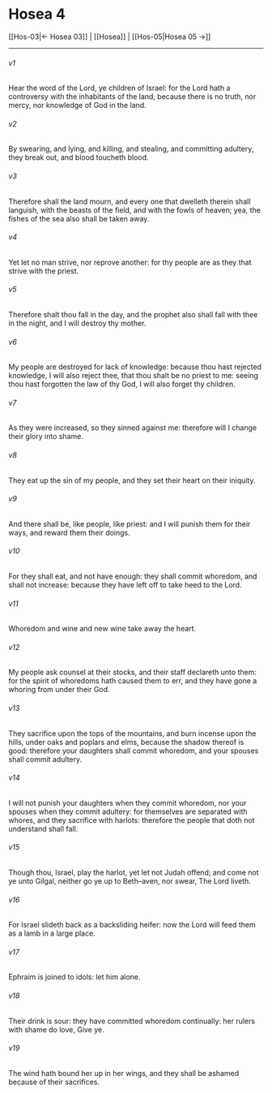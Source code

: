 # Hosea 4

[[Hos-03|← Hosea 03]] | [[Hosea]] | [[Hos-05|Hosea 05 →]]
***

###### v1
Hear the word of the Lord, ye children of Israel: for the Lord hath a controversy with the inhabitants of the land, because there is no truth, nor mercy, nor knowledge of God in the land.
###### v2
By swearing, and lying, and killing, and stealing, and committing adultery, they break out, and blood toucheth blood.
###### v3
Therefore shall the land mourn, and every one that dwelleth therein shall languish, with the beasts of the field, and with the fowls of heaven; yea, the fishes of the sea also shall be taken away.
###### v4
Yet let no man strive, nor reprove another: for thy people are as they that strive with the priest.
###### v5
Therefore shalt thou fall in the day, and the prophet also shall fall with thee in the night, and I will destroy thy mother.
###### v6
My people are destroyed for lack of knowledge: because thou hast rejected knowledge, I will also reject thee, that thou shalt be no priest to me: seeing thou hast forgotten the law of thy God, I will also forget thy children.
###### v7
As they were increased, so they sinned against me: therefore will I change their glory into shame.
###### v8
They eat up the sin of my people, and they set their heart on their iniquity.
###### v9
And there shall be, like people, like priest: and I will punish them for their ways, and reward them their doings.
###### v10
For they shall eat, and not have enough: they shall commit whoredom, and shall not increase: because they have left off to take heed to the Lord.
###### v11
Whoredom and wine and new wine take away the heart.
###### v12
My people ask counsel at their stocks, and their staff declareth unto them: for the spirit of whoredoms hath caused them to err, and they have gone a whoring from under their God.
###### v13
They sacrifice upon the tops of the mountains, and burn incense upon the hills, under oaks and poplars and elms, because the shadow thereof is good: therefore your daughters shall commit whoredom, and your spouses shall commit adultery.
###### v14
I will not punish your daughters when they commit whoredom, nor your spouses when they commit adultery: for themselves are separated with whores, and they sacrifice with harlots: therefore the people that doth not understand shall fall.
###### v15
Though thou, Israel, play the harlot, yet let not Judah offend; and come not ye unto Gilgal, neither go ye up to Beth–aven, nor swear, The Lord liveth.
###### v16
For Israel slideth back as a backsliding heifer: now the Lord will feed them as a lamb in a large place.
###### v17
Ephraim is joined to idols: let him alone.
###### v18
Their drink is sour: they have committed whoredom continually: her rulers with shame do love, Give ye.
###### v19
The wind hath bound her up in her wings, and they shall be ashamed because of their sacrifices. 
